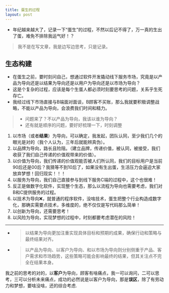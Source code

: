 ```yaml
---
title: 蛋生的过程
layout: post
---
```


+ 年纪越来越大了，记录一下“蛋生”的过程，不然以后记不得了，万一真的生出了蛋，难免不排除我运气好！？
> 我不是在写文章，我是边写边思考，只是记录。

## 生态构建

* 在蛋生之前，要时刻问自己，想通过软件开发撬动线下服务市场，究竟是以产品为导向还是以结果为导向还是以用户为导向还是以市场为导向？
* 这是个复杂的过程，应该是每个生蛋人都必须时刻要思考的问题，关系乎生死存亡。
* 我经过线下市场直接与B端面对面谈，B顾客不买账，那么我就要积极调整战略，不能以产品为导向，会浪费我们时间和精力。

> + 问题来了？不以产品为导向，我该以谁为导向？
> + 还有就是顺序的问题，要好好梳理一下，时刻调整

 1. 以市场（或者**结果**）为导向，可以确定，我发起，团队认同，至少我们几个的眼光是对的（我个人认为，三年后就能辨真伪）。
 2. 以品牌为导向，路长且险阻。（建立品牌，传递价值，被认同，被接受，我们收获了我们自己传递的价值观带来的价值）。
 3. 以价值为导向，我们传递的价值观能否被人们所认同，我们的目标用户是当前90后还是00后？我猜等不到10后了，如果没有生出蛋，生活压力会逼迫大家放弃梦想！回归现实！！！
 4. 以服务为导向，我们自己直接参与到线下服务C端的过程中，这个也很难！
 5. 反正是做数字化软件，实现整个生态，那么以流程为导向也需要考虑，我们对B和C提供服务的过程。
 6. 以技术为导向❌，就普通的程序软件，没啥技术，蛋生把整个行业构造成数字化，那确实需要点技术，多维度的，绝不仅仅是写代码那么简单！
 7. 以创新为导向，还需要思考！
 8. 以风险为导向，实现梦想的过程中，时刻都要考虑潜在的风险！

----------

+ > 以结果为导向更加注重实现具体目标和预期的成果，确保行动和策略与最终结果对齐。
+ > 以产品为导向、以客户为导向、和以市场为导向则分别侧重于产品、客户需求和市场趋势，这些策略可能会影响最终的结果，但其关注点不完全在结果本身。

我之前的思考的对的，以**客户**为导向，顾客有啥痛点，我一可以询问，二可以思考，三可以分析未来痛点，成功的必然说是以客户为导向，那是**误区**，除了有劳动力和梦想，要啥没啥，还的综合考虑.
